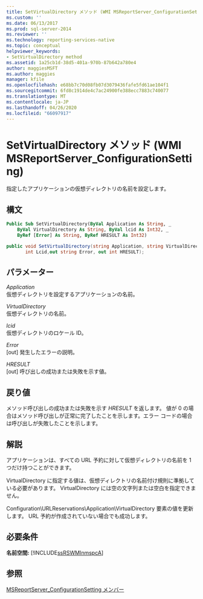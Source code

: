 ```yaml
---
title: SetVirtualDirectory メソッド (WMI MSReportServer_ConfigurationSetting) | Microsoft Docs
ms.custom: ''
ms.date: 06/13/2017
ms.prod: sql-server-2014
ms.reviewer: ''
ms.technology: reporting-services-native
ms.topic: conceptual
helpviewer_keywords:
- SetVirtualDirectory method
ms.assetid: 1a25cb1d-38d5-401a-970b-87b642a780e4
author: maggiesMSFT
ms.author: maggies
manager: kfile
ms.openlocfilehash: e68bb7c70d08fb07d3079436fafe5fd61ae104f1
ms.sourcegitcommit: 6fd8c1914de4c7ac24900fe388ecc7883c740077
ms.translationtype: MT
ms.contentlocale: ja-JP
ms.lasthandoff: 04/26/2020
ms.locfileid: "66097917"
---
```

# <a name="setvirtualdirectory-method-wmi-msreportserver_configurationsetting"></a>SetVirtualDirectory メソッド (WMI MSReportServer_ConfigurationSetting)
  指定したアプリケーションの仮想ディレクトリの名前を設定します。  
  
## <a name="syntax"></a>構文  
  
```vb  
Public Sub SetVirtualDirectory(ByVal Application As String, _  
    ByVal VirtualDirectory As String, ByVal lcid As Int32, _  
    ByRef [Error] As String, ByRef HRESULT As Int32)  
```  
  
```csharp  
public void SetVirtualDirectory(string Application, string VirtualDirectory,   
       int Lcid,out string Error, out int HRESULT);  
```  
  
## <a name="parameters"></a>パラメーター  
 *Application*  
 仮想ディレクトリを設定するアプリケーションの名前。  
  
 *VirtualDirectory*  
 仮想ディレクトリの名前。  
  
 *lcid*  
 仮想ディレクトリのロケール ID。  
  
 *Error*  
 [out] 発生したエラーの説明。  
  
 *HRESULT*  
 [out] 呼び出しの成功または失敗を示す値。  
  
## <a name="return-value"></a>戻り値  
 メソッド呼び出しの成功または失敗を示す *HRESULT* を返します。 値が 0 の場合はメソッド呼び出しが正常に完了したことを示します。エラー コードの場合は呼び出しが失敗したことを示します。  
  
## <a name="remarks"></a>解説  
 アプリケーションは、すべての URL 予約に対して仮想ディレクトリの名前を 1 つだけ持つことができます。  
  
 VirtualDirectory に指定する値は、仮想ディレクトリの名前付け規則に準拠している必要があります。 VirtualDirectory には空の文字列または空白を指定できません。  
  
 Configuration\URLReservations\Application\VirtualDirectory 要素の値を更新します。 URL 予約が作成されていない場合でも成功します。  
  
## <a name="requirements"></a>必要条件  
 **名前空間:** [!INCLUDE[ssRSWMInmspcA](../../includes/ssrswminmspca-md.md)]  
  
## <a name="see-also"></a>参照  
 [MSReportServer_ConfigurationSetting メンバー](msreportserver-configurationsetting-members.md)  
  
  
